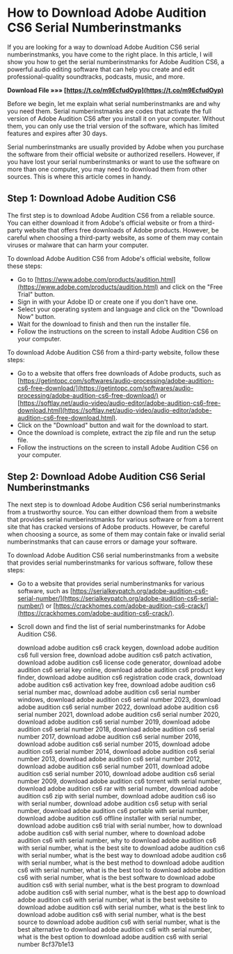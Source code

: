 # How to Download Adobe Audition CS6 Serial Numberinstmanks
 
If you are looking for a way to download Adobe Audition CS6 serial numberinstmanks, you have come to the right place. In this article, I will show you how to get the serial numberinstmanks for Adobe Audition CS6, a powerful audio editing software that can help you create and edit professional-quality soundtracks, podcasts, music, and more.
 
**Download File »»» [https://t.co/m9EcfudOyp](https://t.co/m9EcfudOyp)**


 
Before we begin, let me explain what serial numberinstmanks are and why you need them. Serial numberinstmanks are codes that activate the full version of Adobe Audition CS6 after you install it on your computer. Without them, you can only use the trial version of the software, which has limited features and expires after 30 days.
 
Serial numberinstmanks are usually provided by Adobe when you purchase the software from their official website or authorized resellers. However, if you have lost your serial numberinstmanks or want to use the software on more than one computer, you may need to download them from other sources. This is where this article comes in handy.
 
## Step 1: Download Adobe Audition CS6
 
The first step is to download Adobe Audition CS6 from a reliable source. You can either download it from Adobe's official website or from a third-party website that offers free downloads of Adobe products. However, be careful when choosing a third-party website, as some of them may contain viruses or malware that can harm your computer.
 
To download Adobe Audition CS6 from Adobe's official website, follow these steps:
 
- Go to [https://www.adobe.com/products/audition.html](https://www.adobe.com/products/audition.html) and click on the "Free Trial" button.
- Sign in with your Adobe ID or create one if you don't have one.
- Select your operating system and language and click on the "Download Now" button.
- Wait for the download to finish and then run the installer file.
- Follow the instructions on the screen to install Adobe Audition CS6 on your computer.

To download Adobe Audition CS6 from a third-party website, follow these steps:

- Go to a website that offers free downloads of Adobe products, such as [https://getintopc.com/softwares/audio-processing/adobe-audition-cs6-free-download/](https://getintopc.com/softwares/audio-processing/adobe-audition-cs6-free-download/) or [https://softlay.net/audio-video/audio-editor/adobe-audition-cs6-free-download.html](https://softlay.net/audio-video/audio-editor/adobe-audition-cs6-free-download.html).
- Click on the "Download" button and wait for the download to start.
- Once the download is complete, extract the zip file and run the setup file.
- Follow the instructions on the screen to install Adobe Audition CS6 on your computer.

## Step 2: Download Adobe Audition CS6 Serial Numberinstmanks
 
The next step is to download Adobe Audition CS6 serial numberinstmanks from a trustworthy source. You can either download them from a website that provides serial numberinstmanks for various software or from a torrent site that has cracked versions of Adobe products. However, be careful when choosing a source, as some of them may contain fake or invalid serial numberinstmanks that can cause errors or damage your software.
 
To download Adobe Audition CS6 serial numberinstmanks from a website that provides serial numberinstmanks for various software, follow these steps:

- Go to a website that provides serial numberinstmanks for various software, such as [https://serialkeypatch.org/adobe-audition-cs6-serial-number/](https://serialkeypatch.org/adobe-audition-cs6-serial-number/) or [https://crackhomes.com/adobe-audition-cs6-crack/](https://crackhomes.com/adobe-audition-cs6-crack/).
- Scroll down and find the list of serial numberinstmanks for Adobe Audition CS6.

    download adobe audition cs6 crack keygen,  download adobe audition cs6 full version free,  download adobe audition cs6 patch activation,  download adobe audition cs6 license code generator,  download adobe audition cs6 serial key online,  download adobe audition cs6 product key finder,  download adobe audition cs6 registration code crack,  download adobe audition cs6 activation key free,  download adobe audition cs6 serial number mac,  download adobe audition cs6 serial number windows,  download adobe audition cs6 serial number 2023,  download adobe audition cs6 serial number 2022,  download adobe audition cs6 serial number 2021,  download adobe audition cs6 serial number 2020,  download adobe audition cs6 serial number 2019,  download adobe audition cs6 serial number 2018,  download adobe audition cs6 serial number 2017,  download adobe audition cs6 serial number 2016,  download adobe audition cs6 serial number 2015,  download adobe audition cs6 serial number 2014,  download adobe audition cs6 serial number 2013,  download adobe audition cs6 serial number 2012,  download adobe audition cs6 serial number 2011,  download adobe audition cs6 serial number 2010,  download adobe audition cs6 serial number 2009,  download adobe audition cs6 torrent with serial number,  download adobe audition cs6 rar with serial number,  download adobe audition cs6 zip with serial number,  download adobe audition cs6 iso with serial number,  download adobe audition cs6 setup with serial number,  download adobe audition cs6 portable with serial number,  download adobe audition cs6 offline installer with serial number,  download adobe audition cs6 trial with serial number,  how to download adobe audition cs6 with serial number,  where to download adobe audition cs6 with serial number,  why to download adobe audition cs6 with serial number,  what is the best site to download adobe audition cs6 with serial number,  what is the best way to download adobe audition cs6 with serial number,  what is the best method to download adobe audition cs6 with serial number,  what is the best tool to download adobe audition cs6 with serial number,  what is the best software to download adobe audition cs6 with serial number,  what is the best program to download adobe audition cs6 with serial number,  what is the best app to download adobe audition cs6 with serial number,  what is the best website to download adobe audition cs6 with serial number,  what is the best link to download adobe audition cs6 with serial number,  what is the best source to download adobe audition cs6 with serial number,  what is the best alternative to download adobe audition cs6 with serial number,  what is the best option to download adobe audition cs6 with serial number
 8cf37b1e13


